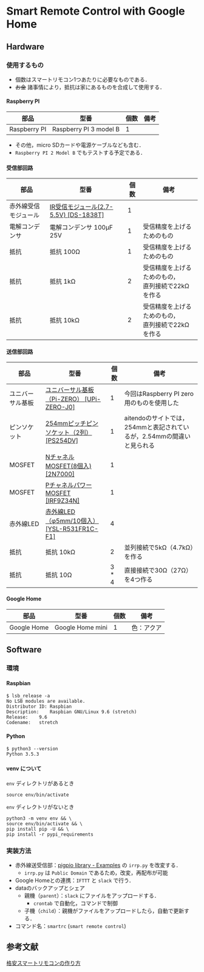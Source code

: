 # Smart Remote Control with Google Home
## Hardware
### 使用するもの
- 個数はスマートリモコン1つあたりに必要なものである．
- ~~お金~~ 諸事情により，抵抗は家にあるものを合成して使用する．

#### Raspberry PI
|部品|型番|個数|備考|
|---|---|---|---|
|Raspberry PI|Raspberry PI 3 model B|1|||

- その他，micro SDカードや電源ケーブルなども含む．
- `Raspberry PI 2 Model B` でもテストする予定である．

#### 受信部回路

|部品|型番|個数|備考|
|---|---|---|---|
|赤外線受信モジュール|[IR受信モジュール(2.7-5.5V) [DS-1838T]](http://www.aitendo.com/product/3748)|1||
|電解コンデンサ|電解コンデンサ 100µF 25V|1|受信精度を上げるためのもの|
|抵抗|抵抗 100Ω|1|受信精度を上げるためのもの|
|抵抗|抵抗 1kΩ|2|受信精度を上げるためのもの，<br>直列接続で22kΩを作る|
|抵抗|抵抗 10kΩ|2|受信精度を上げるためのもの，<br>直列接続で22kΩを作る|

#### 送信部回路
|部品|型番|個数|備考|
|---|---|---|---|
|ユニバーサル基板|[ユニバーサル基板（Pi-ZERO） [UPi-ZERO-J0]](http://www.aitendo.com/product/17064)|1|今回はRaspberry PI zero用のものを使用した|
|ピンソケット|[254mmピッチピンソケット（2列） [PS254DV]](http://www.aitendo.com/product/6856)|1|aitendoのサイトでは，254mmと表記されているが，2.54mmの間違いと見られる|
|MOSFET|[NチャネルMOSFET(8個入) [2N7000]](http://www.aitendo.com/product/6925)|1||
|MOSFET|[PチャネルパワーMOSFET [IRF9Z34N]](http://www.aitendo.com/product/15267)|1||
|赤外線LED|[赤外線LED（φ5mm/10個入） [YSL-R531FR1C-F1]](http://www.aitendo.com/product/6710)|4||
|抵抗|抵抗 10kΩ|2|並列接続で5kΩ（4.7kΩ）を作る|
|抵抗|抵抗 10Ω|3 * 4|直接接続で30Ω（27Ω）を4つ作る|

#### Google Home
|部品|型番|個数|備考|
|---|---|---|---|
|Google Home|Google Home mini|1|色：アクア|

## Software
### 環境
#### Raspbian
```shell-session:rasbian_version
$ lsb_release -a
No LSB modules are available.
Distributor ID:	Raspbian
Description:	Raspbian GNU/Linux 9.6 (stretch)
Release:	9.6
Codename:	stretch
```

#### Python
```
$ python3 --version
Python 3.5.3
```

#### venv について
`env` ディレクトリがあるとき
```shell-session:start_development
source env/bin/activate
```
`env` ディレクトリがないとき
```shell-session:start_development
python3 -m venv env && \
source env/bin/activate && \
pip install pip -U && \
pip install -r pypi_requirements
```

### 実装方法
- 赤外線送受信部：[pigpio library - Examples](http://abyz.me.uk/rpi/pigpio/examples.html) の `irrp.py` を改変する．
    - `irrp.py` は `Public Domain` であるため，改変，再配布が可能
- Google Homeとの連携：`IFTTT` と `slack` で行う．
- dataのバックアップとシェア
    - 親機（`parent`）：`slack` にファイルをアップロードする．
        - `crontab` で自動化，コマンドで制御
    - 子機（`child`）：親機がファイルをアップロードしたら，自動で更新する．
- コマンド名：`smartrc` (`smart remote control`)

## 参考文献
[格安スマートリモコンの作り方](https://qiita.com/takjg/items/e6b8af53421be54b62c9)
